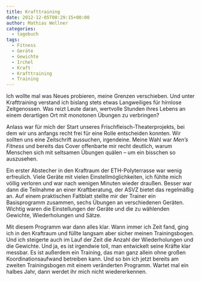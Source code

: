 ```yaml
---
title: Krafttraining
date: 2012-12-05T00:29:15+00:00
author: Mathias Wellner
categories:
  - tagebuch
tags:
  - Fitness
  - Geräte
  - Gewichte
  - Irchel
  - Kraft
  - Krafttraining
  - Training
---
```

Ich wollte mal was Neues probieren, meine Grenzen verschieben. Und unter Krafttraining verstand ich bislang stets etwas Langweiliges für hirnlose Zeitgenossen. Was reizt Leute daran, wertvolle Stunden ihres Lebens an einem derartigen Ort mit monotonen Übungen zu verbringen? 

Anlass war für mich der Start unseres Frischfleisch-Theaterprojekts, bei dem wir uns anfangs recht frei für eine Rolle entscheiden konnten. Wir sollten uns eine Zeitschrift aussuchen, irgendeine. Meine Wahl war _Men&#8217;s Fitness_ und bereits das Cover offenbarte mir recht deutlich, warum Menschen sich mit seltsamen Übungen quälen &ndash; um ein bisschen so auszusehen. 

Ein erster Abstecher in den Kraftraum der ETH-Polyterrasse war wenig erfreulich. Viele Geräte mit vielen Einstellmöglichkeiten, ich fühlte mich völlig verloren und war nach wenigen Minuten wieder draußen. Besser war dann die Teilnahme an einer Kraftberatung, der ASVZ bietet das regelmäßig an. Auf einem praktischen Faltblatt stellte mir der Trainer ein Basisprogramm zusammen, sechs Übungen an verschiedenen Geräten. Wichtig waren die Einstellungen der Geräte und die zu wählenden Gewichte, Wiederholungen und Sätze. 

Mit diesem Programm war dann alles klar. Wann immer ich Zeit fand, ging ich in den Kraftraum und füllte langsam aber sicher meinen Trainingsbogen. Und ich steigerte auch im Lauf der Zeit die Anzahl der Wiederholungen und die Gewichte. Und ja, es ist irgendwie toll, man entwickelt seine Kräfte klar messbar. Es ist außerdem ein Training, das man ganz allein ohne großen Koordinationsaufwand betreiben kann. Und so bin ich jetzt bereits am zweiten Trainingsbogen mit einem veränderten Programm. Wartet mal ein halbes Jahr, dann werdet ihr mich nicht wiedererkennen.